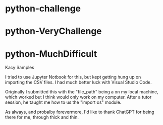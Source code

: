 # python-challenge
# python-VeryChallenge
# python-MuchDifficult

Kacy Samples

I tried to use Jupyter Notbook for this, but kept getting hung up on importing the CSV files. I had much better luck with Visual Studio Code. 

Originally I submitted this with the "file_path" being a on my local machine, which worked but I think would only work on my computer. After a tutor session, he taught me how to us the "import os" module. 

As always, and probalby forevermore, I'd like to thank ChatGPT for being there for me, through thick and thin. 
